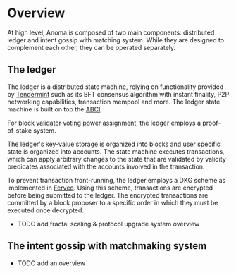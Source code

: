 # Overview

At high level, Anoma is composed of two main components: distributed ledger and intent gossip with matching system. While they are designed to complement each other, they can be operated separately.

## The ledger

The ledger is a distributed state machine, relying on functionality provided by [Tendermint](https://docs.tendermint.com/master/spec/) such as its BFT consensus algorithm with instant finality, P2P networking capabilities, transaction mempool and more. The ledger state machine is built on top the [ABCI](https://docs.tendermint.com/master/spec/abci/).

For block validator voting power assignment, the ledger employs a proof-of-stake system.

The ledger's key-value storage is organized into blocks and user specific state is organized into accounts. The state machine executes transactions, which can apply arbitrary changes to the state that are validated by validity predicates associated with the accounts involved in the transaction.

To prevent transaction front-running, the ledger employs a DKG scheme as implemented in [Ferveo](https://github.com/anomanetwork/ferveo). Using this scheme, transactions are encrypted before being submitted to the ledger. The encrypted transactions are committed by a block proposer to a specific order in which they must be executed once decrypted.

- TODO add fractal scaling & protocol upgrade system overview

## The intent gossip with matchmaking system

- TODO add an overview

